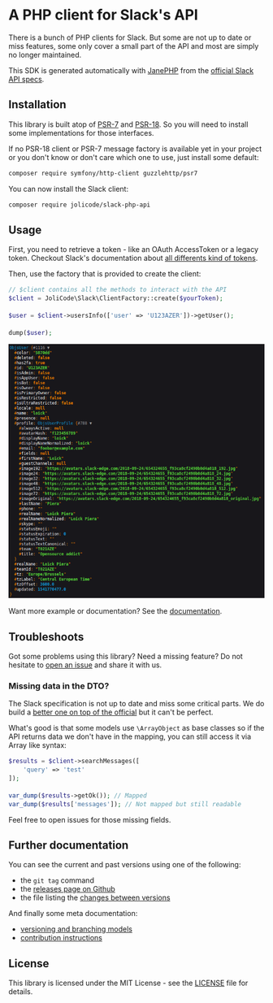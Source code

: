 # A PHP client for Slack's API

There is a bunch of PHP clients for Slack. But some are not up to date or miss
features, some only cover a small part of the API and most are simply no longer
maintained.

This SDK is generated automatically with [JanePHP](https://github.com/janephp/janephp)
from the [official Slack API specs](https://github.com/slackapi/slack-api-specs).

## Installation

This library is built atop of [PSR-7](https://www.php-fig.org/psr/psr-7/) and
[PSR-18](https://www.php-fig.org/psr/psr-18/). So you will need to install some
implementations for those interfaces.

If no PSR-18 client or PSR-7 message factory is available yet in your project
or you don't know or don't care which one to use, just install some default:

```bash
composer require symfony/http-client guzzlehttp/psr7
```

You can now install the Slack client:

```bash
composer require jolicode/slack-php-api
```

## Usage

First, you need to retrieve a token - like an OAuth AccessToken or a legacy
token. Checkout Slack's documentation about [all differents kind of tokens](https://api.slack.com/docs/token-types).

Then, use the factory that is provided to create the client:

```php
// $client contains all the methods to interact with the API
$client = JoliCode\Slack\ClientFactory::create($yourToken);

$user = $client->usersInfo(['user' => 'U123AZER'])->getUser();

dump($user);
```

<p align="center">
  <img src="doc/images/model-sample.png" alt="Sample user object" />
<p>

Want more example or documentation? See the [documentation](doc/index.md).

## Troubleshoots

Got some problems using this library? Need a missing feature?
Do not hesitate to [open an issue](https://github.com/jolicode/slack-php-api/issues)
and share it with us.

### Missing data in the DTO?

The Slack specification is not up to date and miss some critical parts. We do
build a [better one on top of the official](doc/updating-sdk.md) but it can't
be perfect.

What's good is that some models use `\ArrayObject` as base classes so if the
API returns data we don't have in the mapping, you can still access it via
Array like syntax:

```php
$results = $client->searchMessages([
    'query' => 'test'
]);

var_dump($results->getOk()); // Mapped
var_dump($results['messages']); // Not mapped but still readable
```

Feel free to open issues for those missing fields.

## Further documentation

You can see the current and past versions using one of the following:

* the `git tag` command
* the [releases page on Github](https://github.com/jolicode/slack-php-api/releases)
* the file listing the [changes between versions](CHANGELOG.md)

And finally some meta documentation:

* [versioning and branching models](VERSIONING.md)
* [contribution instructions](CONTRIBUTING.md)

## License

This library is licensed under the MIT License - see the [LICENSE](LICENSE.md)
file for details.
